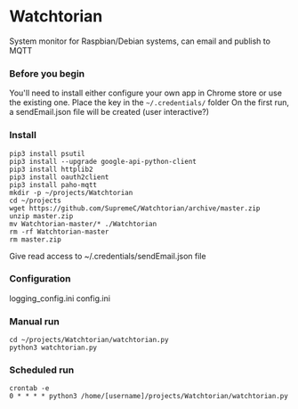 # Watchtorian
System monitor for Raspbian/Debian systems, can email and publish to MQTT

### Before you begin
You'll need to install either configure your own app in Chrome store
or use the existing one.
Place the key in the `~/.credentials/` folder 
On the first run, a sendEmail.json file will be created (user interactive?)



### Install
 ```
 pip3 install psutil
 pip3 install --upgrade google-api-python-client
 pip3 install httplib2
 pip3 install oauth2client
 pip3 install paho-mqtt
 mkdir -p ~/projects/Watchtorian
 cd ~/projects
 wget https://github.com/SupremeC/Watchtorian/archive/master.zip
 unzip master.zip
 mv Watchtorian-master/* ./Watchtorian
 rm -rf Watchtorian-master
 rm master.zip
  ```
Give read access to ~/.credentials/sendEmail.json file

### Configuration
logging_config.ini
config.ini


### Manual run
 ```
cd ~/projects/Watchtorian/watchtorian.py
python3 watchtorian.py
 ```
 
### Scheduled run
 ```
crontab -e
0 * * * * python3 /home/[username]/projects/Watchtorian/watchtorian.py
 ```